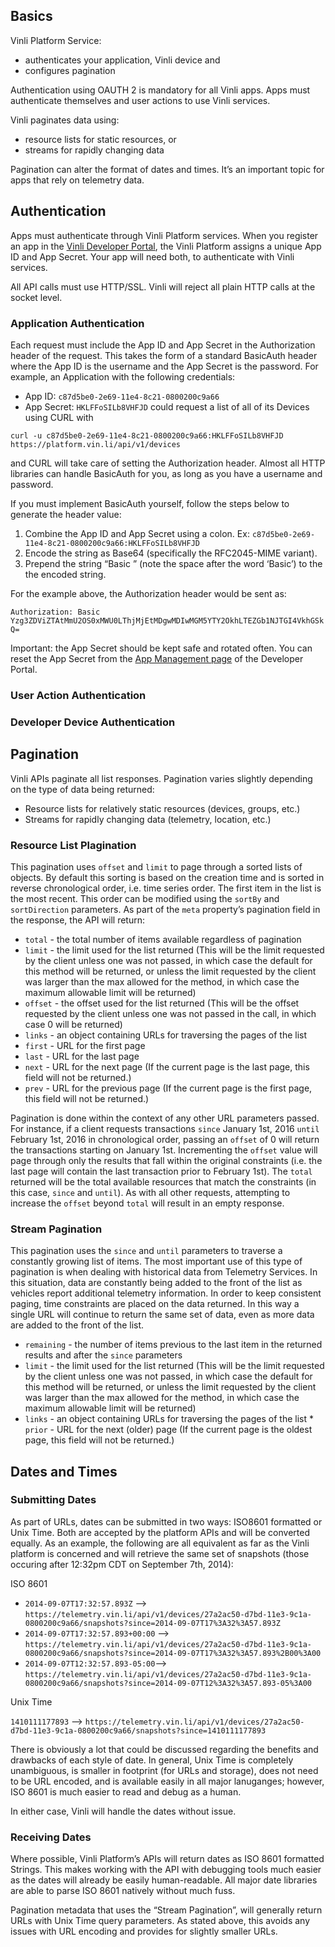 

## Basics

Vinli Platform Service:

* authenticates your application, Vinli device and
* configures pagination

Authentication using OAUTH 2 is mandatory for all Vinli apps. Apps must authenticate themselves and user actions to use Vinli services.

Vinli paginates data using:
* resource lists for static resources, or
* streams for rapidly changing data

Pagination can alter the format of dates and times. It’s an important topic for apps that rely on telemetry data.

## Authentication
Apps must authenticate through Vinli Platform services. When you register an app in the [Vinli Developer Portal](https://dev.vin.li/), the Vinli Platform assigns a unique App ID and App Secret. Your app will need both, to authenticate with Vinli services.

All API calls must use HTTP/SSL. Vinli will reject all plain HTTP calls at the socket level.

### Application Authentication
Each request must include the App ID and App Secret in the Authorization header of the request. This takes the form of a standard BasicAuth header where the App ID is the username and the App Secret is the password. For example, an Application with the following credentials:

* App ID: `c87d5be0-2e69-11e4-8c21-0800200c9a66`
* App Secret: `HKLFFoSILb8VHFJD`
could request a list of all of its Devices using CURL with

`curl -u c87d5be0-2e69-11e4-8c21-0800200c9a66:HKLFFoSILb8VHFJD https://platform.vin.li/api/v1/devices`

and CURL will take care of setting the Authorization header. Almost all HTTP libraries can handle BasicAuth for you, as long as you have a username and password.

If you must implement BasicAuth yourself, follow the steps below to generate the header value:

1. Combine the App ID and App Secret using a colon. Ex: `c87d5be0-2e69-11e4-8c21-0800200c9a66:HKLFFoSILb8VHFJD`
2. Encode the string as Base64 (specifically the RFC2045-MIME variant).
3. Prepend the string “Basic ” (note the space after the word ‘Basic’) to the the encoded string.

For the example above, the Authorization header would be sent as:

`Authorization: Basic Yzg3ZDViZTAtMmU2OS0xMWU0LThjMjEtMDgwMDIwMGM5YTY2OkhLTEZGb1NJTGI4VkhGSkQ=`

Important: the App Secret should be kept safe and rotated often. You can reset the App Secret from the <a href="https://dev.vin.li/#/apps" target="_blank"> App Management page</a> of the Developer Portal.

### User Action Authentication


### Developer Device Authentication


## Pagination
Vinli APIs paginate all list responses. Pagination varies slightly depending on the type of data being returned:

* Resource lists for relatively static resources (devices, groups, etc.)
* Streams for rapidly changing data (telemetry, location, etc.)

### Resource List Plagination
This pagination uses `offset` and `limit` to page through a sorted lists of objects. By default this sorting is based on the creation time and is sorted in reverse chronological order, i.e. time series order. The first item in the list is the most recent. This order can be modified using the `sortBy` and `sortDirection` parameters. As part of the `meta` property’s pagination field in the response, the API will return:

* `total` - the total number of items available regardless of pagination
* `limit` - the limit used for the list returned (This will be the limit requested by the client unless one was not passed, in which case the default for this method will be returned, or unless the limit requested by the client was larger than the max allowed for the method, in which case the maximum allowable limit will be returned)
* `offset` - the offset used for the list returned (This will be the offset requested by the client unless one was not passed in the call, in which case 0 will be returned)
* `links` - an object containing URLs for traversing the pages of the list
* `first` - URL for the first page
* `last` - URL for the last page
* `next` - URL for the next page (If the current page is the last page, this field will not be returned.)
* `prev` - URL for the previous page (If the current page is the first page, this field will not be returned.)

Pagination is done within the context of any other URL parameters passed. For instance, if a client requests transactions `since` January 1st, 2016 `until` February 1st, 2016 in chronological order, passing an `offset` of 0 will return the transactions starting on January 1st. Incrementing the `offset` value will page through only the results that fall within the original constraints (i.e. the last page will contain the last transaction prior to February 1st). The `total` returned will be the total available resources that match the constraints (in this case, `since` and `until`). As with all other requests, attempting to increase the `offset` beyond `total` will result in an empty response.

### Stream Pagination
This pagination uses the `since` and `until` parameters to traverse a constantly growing list of items. The most important use of this type of pagination is when dealing with historical data from Telemetry Services. In this situation, data are constantly being added to the front of the list as vehicles report additional telemetry information. In order to keep consistent paging, time constraints are placed on the data returned. In this way a single URL will continue to return the same set of data, even as more data are added to the front of the list.

* `remaining` - the number of items previous to the last item in the returned results and after the `since` parameters
* `limit` - the limit used for the list returned (This will be the limit requested by the client unless one was not passed, in which case the default for this method will be returned, or unless the limit requested by the client was larger than the max allowed for the method, in which case the maximum allowable limit will be returned)
* `links` - an object containing URLs for traversing the pages of the list * `prior` - URL for the next (older) page (If the current page is the oldest page, this field will not be returned.)

## Dates and Times

### Submitting Dates
As part of URLs, dates can be submitted in two ways: ISO8601 formatted or Unix Time. Both are accepted by the platform APIs and will be converted equally. As an example, the following are all equivalent as far as the Vinli platform is concerned and will retrieve the same set of snapshots (those occuring after 12:32pm CDT on September 7th, 2014):

ISO 8601

* `2014-09-07T17:32:57.893Z` --> `https://telemetry.vin.li/api/v1/devices/27a2ac50-d7bd-11e3-9c1a-0800200c9a66/snapshots?since=2014-09-07T17%3A32%3A57.893Z`
* `2014-09-07T17:32:57.893+00:00` --> `https://telemetry.vin.li/api/v1/devices/27a2ac50-d7bd-11e3-9c1a-0800200c9a66/snapshots?since=2014-09-07T17%3A32%3A57.893%2B00%3A00`
* `2014-09-07T12:32:57.893-05:00`--> `https://telemetry.vin.li/api/v1/devices/27a2ac50-d7bd-11e3-9c1a-0800200c9a66/snapshots?since=2014-09-07T12%3A32%3A57.893-05%3A00`

Unix Time

`1410111177893` --> `https://telemetry.vin.li/api/v1/devices/27a2ac50-d7bd-11e3-9c1a-0800200c9a66/snapshots?since=1410111177893`

There is obviously a lot that could be discussed regarding the benefits and drawbacks of each style of date. In general, Unix Time is completely unambiguous, is smaller in footprint (for URLs and storage), does not need to be URL encoded, and is available easily in all major lanuganges; however, ISO 8601 is much easier to read and debug as a human.

In either case, Vinli will handle the dates without issue.

### Receiving Dates

Where possible, Vinli Platform’s APIs will return dates as ISO 8601 formatted Strings. This makes working with the API with debugging tools much easier as the dates will already be easily human-readable. All major date libraries are able to parse ISO 8601 natively without much fuss.

Pagination metadata that uses the “Stream Pagination”, will generally return URLs with Unix Time query parameters. As stated above, this avoids any issues with URL encoding and provides for slightly smaller URLs.
